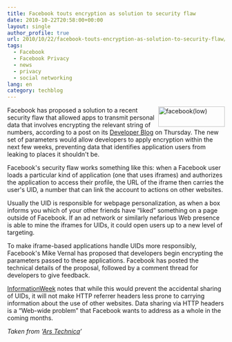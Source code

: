 ```yaml
---
title: Facebook touts encryption as solution to security flaw
date: 2010-10-22T20:58:00+00:00
layout: single
author_profile: true
url: 2010/10/22/facebook-touts-encryption-as-solution-to-security-flaw/
tags:
  - Facebook
  - Facebook Privacy
  - news
  - privacy
  - social networking
lang: en
category: techblog
---
```

[<img title="facebook(low)" border="0" alt="facebook(low)" align="right" src="http://lh3.ggpht.com/_vaUVXcmC3OI/TMHz7kVXEYI/AAAAAAAAC3k/7QWpbQTkOJE/facebook%28low%29_thumb.jpg?imgmax=800" width="154" height="47" />](http://lh3.ggpht.com/_vaUVXcmC3OI/TMHz5t7jxKI/AAAAAAAAC3g/myp3hfeZW3U/s1600-h/facebook%28low%29%5B2%5D.jpg)Facebook has proposed a solution to a recent security flaw that allowed apps to transmit personal data that involves encrypting the relevant string of numbers, according to a post on its [Developer Blog](http://developers.facebook.com/blog/post/419) on Thursday. The new set of parameters would allow developers to apply encryption within the next few weeks, preventing data that identifies application users from leaking to places it shouldn't be.

Facebook's security flaw works something like this: when a Facebook user loads a particular kind of application (one that uses iframes) and authorizes the application to access their profile, the URL of the iframe then carries the user's UID, a number that can link the account to actions on other websites.

Usually the UID is responsible for webpage personalization, as when a box informs you which of your other friends have “liked” something on a page outside of Facebook. If an ad network or similarly nefarious Web presence is able to mine the iframes for UIDs, it could open users up to a new level of targeting.

To make iframe-based applications handle UIDs more responsibly, Facebook's Mike Vernal has proposed that developers begin encrypting the parameters passed to these applications. Facebook has posted the technical details of the proposal, followed by a comment thread for developers to give feedback.

[InformationWeek](http://www.informationweek.com/news/security/vulnerabilities/showArticle.jhtml?articleID=227900537&cid=RSSfeed_IWK_ALL) notes that while this would prevent the accidental sharing of UIDs, it will not make HTTP referrer headers less prone to carrying information about the use of other websites. Data sharing via HTTP headers is a “Web-wide problem” that Facebook wants to address as a whole in the coming months.

_Taken from ‘[Ars Technica](http://arstechnica.com/)’_